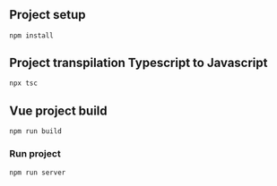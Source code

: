 # 

## Project setup
```
npm install
```

## Project transpilation Typescript to Javascript
```
npx tsc
```

## Vue project build
```
npm run build
```

### Run project
```
npm run server
```
